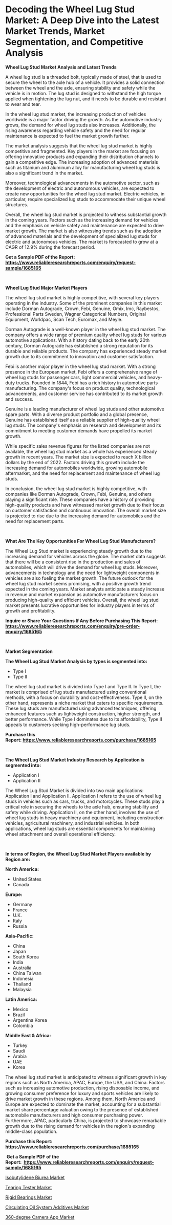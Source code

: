 <p><h1>Decoding the Wheel Lug Stud Market: A Deep Dive into the Latest Market Trends, Market Segmentation, and Competitive Analysis</h1></p><p><strong>Wheel Lug Stud Market Analysis and Latest Trends</strong></p>
<p><p>A wheel lug stud is a threaded bolt, typically made of steel, that is used to secure the wheel to the axle hub of a vehicle. It provides a solid connection between the wheel and the axle, ensuring stability and safety while the vehicle is in motion. The lug stud is designed to withstand the high torque applied when tightening the lug nut, and it needs to be durable and resistant to wear and tear.</p><p>In the wheel lug stud market, the increasing production of vehicles worldwide is a major factor driving the growth. As the automotive industry grows, the demand for wheel lug studs also increases. Additionally, the rising awareness regarding vehicle safety and the need for regular maintenance is expected to fuel the market growth further.</p><p>The market analysis suggests that the wheel lug stud market is highly competitive and fragmented. Key players in the market are focusing on offering innovative products and expanding their distribution channels to gain a competitive edge. The increasing adoption of advanced materials such as titanium and aluminum alloy for manufacturing wheel lug studs is also a significant trend in the market.</p><p>Moreover, technological advancements in the automotive sector, such as the development of electric and autonomous vehicles, are expected to create new opportunities for the wheel lug stud market. Electric vehicles, in particular, require specialized lug studs to accommodate their unique wheel structures.</p><p>Overall, the wheel lug stud market is projected to witness substantial growth in the coming years. Factors such as the increasing demand for vehicles and the emphasis on vehicle safety and maintenance are expected to drive market growth. The market is also witnessing trends such as the adoption of advanced materials and the development of specialized lug studs for electric and autonomous vehicles. The market is forecasted to grow at a CAGR of 12.9% during the forecast period.</p></p>
<p><strong>Get a Sample PDF of the Report:&nbsp; <a href="https://www.reliableresearchreports.com/enquiry/request-sample/1685165">https://www.reliableresearchreports.com/enquiry/request-sample/1685165</a></strong></p>
<p>&nbsp;</p>
<p><strong>Wheel Lug Stud Major Market Players</strong></p>
<p><p>The wheel lug stud market is highly competitive, with several key players operating in the industry. Some of the prominent companies in this market include Dorman Autograde, Crown, Febi, Genuine, Omix, Imc, Raybestos, Professional Parts Sweden, Wagner Categorical Numbers, Original Equipment, Worldpac, Scan Tech, Euromax, and Meyle.</p><p>Dorman Autograde is a well-known player in the wheel lug stud market. The company offers a wide range of premium quality wheel lug studs for various automotive applications. With a history dating back to the early 20th century, Dorman Autograde has established a strong reputation for its durable and reliable products. The company has experienced steady market growth due to its commitment to innovation and customer satisfaction.</p><p>Febi is another major player in the wheel lug stud market. With a strong presence in the European market, Febi offers a comprehensive range of wheel lug studs for passenger cars, light commercial vehicles, and heavy-duty trucks. Founded in 1844, Febi has a rich history in automotive parts manufacturing. The company's focus on product quality, technological advancements, and customer service has contributed to its market growth and success.</p><p>Genuine is a leading manufacturer of wheel lug studs and other automotive spare parts. With a diverse product portfolio and a global presence, Genuine has established itself as a reliable supplier of high-quality wheel lug studs. The company's emphasis on research and development and its commitment to meeting customer demands have propelled its market growth.</p><p>While specific sales revenue figures for the listed companies are not available, the wheel lug stud market as a whole has experienced steady growth in recent years. The market size is expected to reach X billion dollars by the end of 2022. Factors driving this growth include the increasing demand for automobiles worldwide, growing automobile aftermarket, and the need for replacement and maintenance of wheel lug studs.</p><p>In conclusion, the wheel lug stud market is highly competitive, with companies like Dorman Autograde, Crown, Febi, Genuine, and others playing a significant role. These companies have a history of providing high-quality products and have witnessed market growth due to their focus on customer satisfaction and continuous innovation. The overall market size is projected to rise due to the increasing demand for automobiles and the need for replacement parts.</p></p>
<p>&nbsp;</p>
<p><strong>What Are The Key Opportunities For Wheel Lug Stud Manufacturers?</strong></p>
<p><p>The Wheel Lug Stud market is experiencing steady growth due to the increasing demand for vehicles across the globe. The market data suggests that there will be a consistent rise in the production and sales of automobiles, which will drive the demand for wheel lug studs. Moreover, advancements in technology and the need for lightweight components in vehicles are also fueling the market growth. The future outlook for the wheel lug stud market seems promising, with a positive growth trend expected in the coming years. Market analysts anticipate a steady increase in revenue and market expansion as automotive manufacturers focus on producing high-quality and efficient vehicles. Overall, the wheel lug stud market presents lucrative opportunities for industry players in terms of growth and profitability.</p></p>
<p><strong>Inquire or Share Your Questions If Any Before Purchasing This Report: <a href="https://www.reliableresearchreports.com/enquiry/pre-order-enquiry/1685165">https://www.reliableresearchreports.com/enquiry/pre-order-enquiry/1685165</a></strong></p>
<p>&nbsp;</p>
<p><strong>Market Segmentation</strong></p>
<p><strong>The Wheel Lug Stud Market Analysis by types is segmented into:</strong></p>
<p><ul><li>Type I</li><li>Type II</li></ul></p>
<p><p>The wheel lug stud market is divided into Type I and Type II. In Type I, the market is comprised of lug studs manufactured using conventional methods, with a focus on durability and cost-effectiveness. Type II, on the other hand, represents a niche market that caters to specific requirements. These lug studs are manufactured using advanced techniques, offering enhanced features such as lightweight construction, higher strength, and better performance. While Type I dominates due to its affordability, Type II appeals to customers seeking high-performance lug studs.</p></p>
<p><strong>Purchase this Report:&nbsp;<a href="https://www.reliableresearchreports.com/purchase/1685165">https://www.reliableresearchreports.com/purchase/1685165</a></strong></p>
<p>&nbsp;</p>
<p><strong>The Wheel Lug Stud Market Industry Research by Application is segmented into:</strong></p>
<p><ul><li>Application I</li><li>Application II</li></ul></p>
<p><p>The Wheel Lug Stud Market is divided into two main applications: Application I and Application II. Application I refers to the use of wheel lug studs in vehicles such as cars, trucks, and motorcycles. These studs play a critical role in securing the wheels to the axle hub, ensuring stability and safety while driving. Application II, on the other hand, involves the use of wheel lug studs in heavy machinery and equipment, including construction vehicles, agricultural machinery, and industrial vehicles. In both applications, wheel lug studs are essential components for maintaining wheel attachment and overall operational efficiency.</p></p>
<p>&nbsp;</p>
<p><strong>In terms of Region, the Wheel Lug Stud Market Players available by Region are:</strong></p>
<p>
    <p> <strong> North America: </strong>
        <ul>
            <li>United States</li>
            <li>Canada</li>
        </ul>
        </p> 
    <p> <strong> Europe: </strong>
        <ul>
            <li>Germany</li>
            <li>France</li>
            <li>U.K.</li>
            <li>Italy</li>
            <li>Russia</li>
        </ul>
        </p> 
    <p> <strong> Asia-Pacific: </strong>
        <ul>
            <li>China</li>
            <li>Japan</li>
            <li>South Korea</li>
            <li>India</li>
            <li>Australia</li>
            <li>China Taiwan</li>
            <li>Indonesia</li>
            <li>Thailand</li>
            <li>Malaysia</li>
        </ul>
        </p> 
    <p> <strong> Latin America: </strong>
        <ul>
            <li>Mexico</li>
            <li>Brazil</li>
            <li>Argentina Korea</li>
            <li>Colombia</li>
        </ul>
        </p> 
    <p> <strong> Middle East & Africa: </strong>
        <ul>
            <li>Turkey</li>
            <li>Saudi</li>
            <li>Arabia</li>
            <li>UAE</li>
            <li>Korea</li>
        </ul>
    </p>
    </p>
<p><p>The wheel lug stud market is anticipated to witness significant growth in key regions such as North America, APAC, Europe, the USA, and China. Factors such as increasing automotive production, rising disposable income, and growing consumer preference for luxury and sports vehicles are likely to drive market growth in these regions. Among them, North America and Europe are expected to dominate the market, accounting for a substantial market share percentage valuation owing to the presence of established automobile manufacturers and high consumer purchasing power. Furthermore, APAC, particularly China, is projected to showcase remarkable growth due to the rising demand for vehicles in the region's expanding middle-class population.</p></p>
<p><strong>Purchase this Report: <a href="https://www.reliableresearchreports.com/purchase/1685165">https://www.reliableresearchreports.com/purchase/1685165</a></strong></p>
<p>&nbsp;<strong>Get a Sample PDF of the Report:&nbsp;&nbsp;<a href="https://www.reliableresearchreports.com/enquiry/request-sample/1685165">https://www.reliableresearchreports.com/enquiry/request-sample/1685165</a></strong></p>
<p><strong></strong></p>
<p><p><a href="https://www.linkedin.com/pulse/isobutylidene-biurea-market-size-share-global-analysis/">Isobutylidene Biurea Market</a></p><p><a href="https://github.com/lbird53714/Market-Research-Report-List-1/blob/main/tearing-tester-market.md">Tearing Tester Market</a></p><p><a href="https://github.com/mabutironaldo/Market-Research-Report-List-1/blob/main/rigid-bearings-market.md">Rigid Bearings Market</a></p><p><a href="https://www.linkedin.com/pulse/circulating-oil-system-additives-market-size-2023-2030-global/">Circulating Oil System Additives Market</a></p><p><a href="https://medium.com/@ebbakautzer/360-degree-camera-app-market-trends-and-market-analysis-forecasted-for-period-2023-2030-9ad9500dcfc2">360-degree Camera App Market</a></p></p>